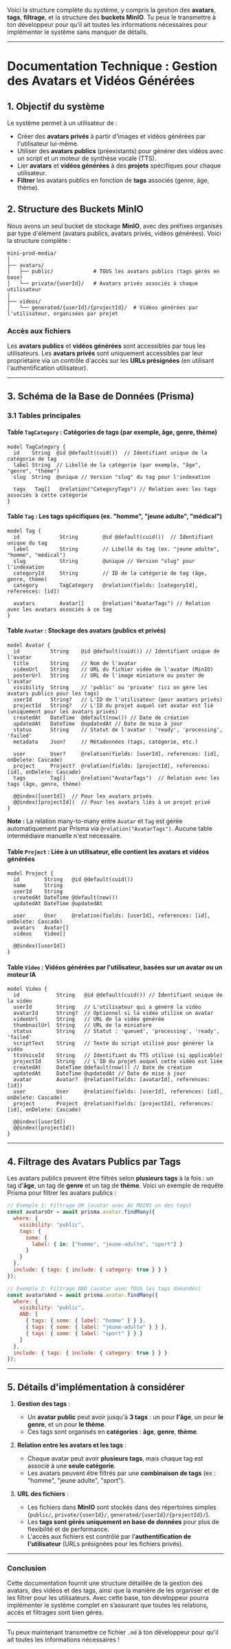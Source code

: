 Voici la structure complète du système, y compris la gestion des **avatars**, **tags**, **filtrage**, et la structure des **buckets MinIO**. Tu peux le transmettre à ton développeur pour qu’il ait toutes les informations nécessaires pour implémenter le système sans manquer de détails.

---

# Documentation Technique : Gestion des Avatars et Vidéos Générées

## 1. **Objectif du système**

Le système permet à un utilisateur de :

* Créer des **avatars privés** à partir d'images et vidéos générées par l'utilisateur lui-même.
* Utiliser des **avatars publics** (préexistants) pour générer des vidéos avec un script et un moteur de synthèse vocale (TTS).
* Lier **avatars** et **vidéos générées** à des **projets** spécifiques pour chaque utilisateur.
* **Filtrer** les avatars publics en fonction de **tags** associés (genre, âge, thème).

## 2. **Structure des Buckets MinIO**

Nous avons un seul bucket de stockage **MinIO**, avec des préfixes organisés par type d'élément (avatars publics, avatars privés, vidéos générées). Voici la structure complète :

```
mini-prod-media/
│
├── avatars/
│   ├── public/             # TOUS les avatars publics (tags gérés en base)
│   └── private/{userId}/   # Avatars privés associés à chaque utilisateur
│
├── videos/
│   └── generated/{userId}/{projectId}/  # Vidéos générées par l'utilisateur, organisées par projet
```

### Accès aux fichiers

Les **avatars publics** et **vidéos générées** sont accessibles par tous les utilisateurs. Les **avatars privés** sont uniquement accessibles par leur propriétaire via un contrôle d'accès sur les **URLs présignées** (en utilisant l'authentification utilisateur).

---

## 3. **Schéma de la Base de Données (Prisma)**

### 3.1 **Tables principales**

#### **Table `TagCategory`** : Catégories de tags (par exemple, âge, genre, thème)

```prisma
model TagCategory {
  id    String  @id @default(cuid())  // Identifiant unique de la catégorie de tag
  label String  // Libellé de la catégorie (par exemple, "âge", "genre", "thème")
  slug  String  @unique // Version "slug" du tag pour l'indexation

  tags   Tag[]   @relation("CategoryTags") // Relation avec les tags associés à cette catégorie
}
```

#### **Table `Tag`** : Les tags spécifiques (ex. "homme", "jeune adulte", "médical")

```prisma
model Tag {
  id             String        @id @default(cuid())  // Identifiant unique du tag
  label          String        // Libellé du tag (ex. "jeune adulte", "homme", "médical")
  slug           String        @unique // Version "slug" pour l'indexation
  categoryId     String        // ID de la catégorie de tag (âge, genre, thème)
  category       TagCategory   @relation(fields: [categoryId], references: [id])

  avatars        Avatar[]      @relation("AvatarTags") // Relation avec les avatars associés à ce tag
}
```

#### **Table `Avatar`** : Stockage des avatars (publics et privés)

```prisma
model Avatar {
  id          String    @id @default(cuid()) // Identifiant unique de l'avatar
  title       String    // Nom de l'avatar
  videoUrl    String    // URL du fichier vidéo de l'avatar (MinIO)
  posterUrl   String    // URL de l'image miniature ou poster de l'avatar
  visibility  String    // 'public' ou 'private' (ici on gère les avatars publics pour les tags)
  userId      String?   // L'ID de l'utilisateur (pour avatars privés)
  projectId   String?   // L'ID du projet auquel cet avatar est lié (uniquement pour les avatars privés)
  createdAt   DateTime  @default(now()) // Date de création
  updatedAt   DateTime  @updatedAt // Date de mise à jour
  status      String    // Statut de l'avatar : 'ready', 'processing', 'failed'
  metadata    Json?     // Métadonnées (tags, catégorie, etc.)

  user        User?     @relation(fields: [userId], references: [id], onDelete: Cascade)
  project     Project?  @relation(fields: [projectId], references: [id], onDelete: Cascade)
  tags        Tag[]     @relation("AvatarTags")  // Relation avec les tags (âge, genre, thème)

  @@index([userId])  // Pour les avatars privés
  @@index([projectId])  // Pour les avatars liés à un projet privé
}
```

**Note :** La relation many-to-many entre `Avatar` et `Tag` est gérée automatiquement par Prisma via `@relation("AvatarTags")`. Aucune table intermédiaire manuelle n'est nécessaire.

#### **Table `Project`** : Liée à un utilisateur, elle contient les avatars et vidéos générées

```prisma
model Project {
  id        String   @id @default(cuid())
  name      String
  userId    String
  createdAt DateTime @default(now())
  updatedAt DateTime @updatedAt

  user      User     @relation(fields: [userId], references: [id], onDelete: Cascade)
  avatars   Avatar[]
  videos    Video[]

  @@index([userId])
}
```

#### **Table `Video`** : Vidéos générées par l'utilisateur, basées sur un avatar ou un moteur IA

```prisma
model Video {
  id            String   @id @default(cuid()) // Identifiant unique de la vidéo
  userId        String   // L'utilisateur qui a généré la vidéo
  avatarId      String?  // Optionnel si la vidéo utilise un avatar
  videoUrl      String   // URL de la vidéo générée
  thumbnailUrl  String   // URL de la miniature
  status        String   // Statut : 'queued', 'processing', 'ready', 'failed'
  scriptText    String   // Texte du script utilisé pour générer la vidéo
  ttsVoiceId    String   // Identifiant du TTS utilisé (si applicable)
  projectId     String   // L'ID du projet auquel cette vidéo est liée
  createdAt     DateTime @default(now()) // Date de création
  updatedAt     DateTime @updatedAt // Date de mise à jour
  avatar        Avatar?  @relation(fields: [avatarId], references: [id])
  user          User     @relation(fields: [userId], references: [id], onDelete: Cascade)
  project       Project  @relation(fields: [projectId], references: [id], onDelete: Cascade)

  @@index([userId])
  @@index([projectId])
}
```

---

## 4. **Filtrage des Avatars Publics par Tags**

Les avatars publics peuvent être filtrés selon **plusieurs tags** à la fois : un tag d'**âge**, un tag de **genre** et un tag de **thème**. Voici un exemple de requête Prisma pour filtrer les avatars publics :

```javascript
// Exemple 1: Filtrage OR (avatar avec AU MOINS un des tags)
const avatarsOr = await prisma.avatar.findMany({
  where: {
    visibility: "public",
    tags: {
      some: {
        label: { in: ["homme", "jeune-adulte", "sport"] }
      }
    }
  },
  include: { tags: { include: { category: true } } }
});

// Exemple 2: Filtrage AND (avatar avec TOUS les tags demandés)
const avatarsAnd = await prisma.avatar.findMany({
  where: {
    visibility: "public",
    AND: [
      { tags: { some: { label: "homme" } } },
      { tags: { some: { label: "jeune-adulte" } } },
      { tags: { some: { label: "sport" } } }
    ]
  },
  include: { tags: { include: { category: true } } }
});
```

---

## 5. **Détails d'implémentation à considérer**

1. **Gestion des tags** :

   * Un **avatar public** peut avoir jusqu'à **3 tags** : un pour **l'âge**, un pour **le genre**, et un pour **le thème**.
   * Ces tags sont organisés en **catégories** : **âge**, **genre**, **thème**.

2. **Relation entre les avatars et les tags** :

   * Chaque avatar peut avoir **plusieurs tags**, mais chaque tag est associé à une **seule catégorie**.
   * Les avatars peuvent être filtrés par une **combinaison de tags** (ex : "homme", "jeune adulte", "sport").

3. **URL des fichiers** :

   * Les fichiers dans **MinIO** sont stockés dans des répertoires simples (`public/`, `private/{userId}/`, `generated/{userId}/{projectId}/`).
   * Les **tags sont gérés uniquement en base de données** pour plus de flexibilité et de performance.
   * L'accès aux fichiers est contrôlé par l'**authentification de l'utilisateur** (URLs présignées pour les fichiers privés).

---

### Conclusion

Cette documentation fournit une structure détaillée de la gestion des avatars, des vidéos et des tags, ainsi que la manière de les organiser et de les filtrer pour les utilisateurs. Avec cette base, ton développeur pourra implémenter le système complet en s’assurant que toutes les relations, accès et filtrages sont bien gérés.

---

Tu peux maintenant transmettre ce fichier `.md` à ton développeur pour qu'il ait toutes les informations nécessaires !
